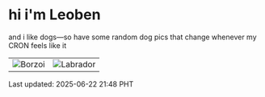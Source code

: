 # hi i'm Leoben

and i like dogs—so have some random dog pics that change whenever my CRON feels like it

|  |  |
|--------|----------|
| ![Borzoi](https://random-dog-vercel.vercel.app/api/random-borzoi?v=1750600097) | ![Labrador](https://random-dog-vercel.vercel.app/api/random-labrador?v=1750600097) |

Last updated: 2025-06-22 21:48 PHT
